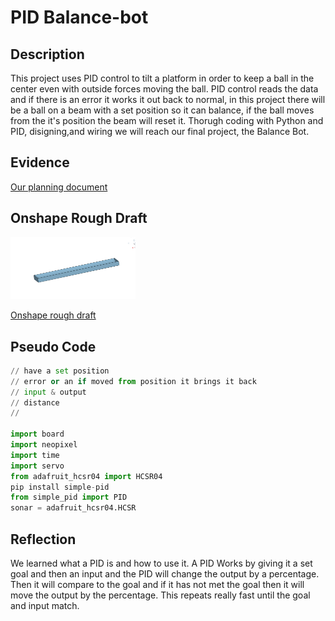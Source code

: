 # PID Balance-bot
## Description
This project uses PID control to tilt a platform in order to keep a ball in the center even with outside forces moving the ball. PID control reads the data and if there is an error it works it out back to normal, in this project there will be a ball on a beam with a set position so it can balance, if the ball moves from the it's position the beam will reset it. Thorugh coding with Python and PID, disigning,and wiring we will reach our final project, the Balance Bot.
## Evidence
[Our planning document](https://docs.google.com/document/d/1fVeS6Nz3x-aw5kM-pLlMPw-Nbu9bjymMA8uOpB1ZbKA/edit?usp=sharing)


## Onshape Rough Draft
<img src="RoughDraftBeam.png" alt="The Beam" width="200">

[Onshape rough draft](https://cvilleschools.onshape.com/documents/6021407610dea9eef68c77cb/w/05ab5f2c8939c789ea2dda76/e/d3010f2dd1c4c5ebb5aa311d)

## Pseudo Code
```python
// have a set position
// error or an if moved from position it brings it back
// input & output
// distance
// 

import board
import neopixel
import time
import servo
from adafruit_hcsr04 import HCSR04
pip install simple-pid
from simple_pid import PID
sonar = adafruit_hcsr04.HCSR


```
## Reflection
We learned what a PID is and how to use it. A PID Works by giving it a set goal and then an input and the PID will change the output by a percentage. Then it will compare to the goal and if it has not met the goal then it will move the output by the percentage. This repeats really fast until the goal and input match.  
